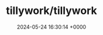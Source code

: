 ---
title: "tillywork/tillywork"
link: "https://github.com/tillywork/tillywork"
date: "2024-05-24 16:30:14 +0000"
description: "Opensource work management"
category: "github"
---